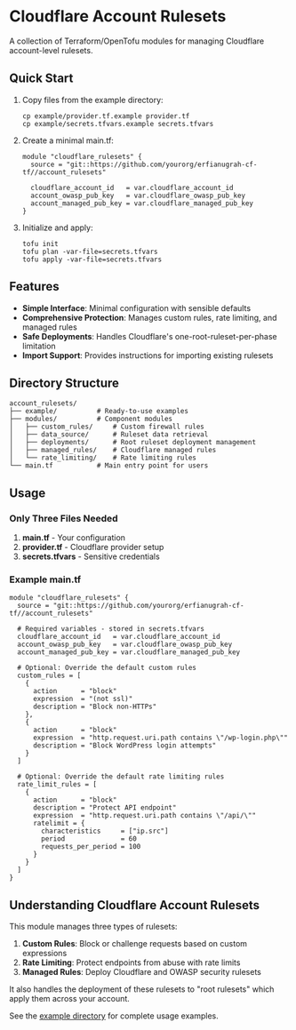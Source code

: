# Cloudflare Account Rulesets

A collection of Terraform/OpenTofu modules for managing Cloudflare account-level rulesets.

## Quick Start

1. Copy files from the example directory:
   ```
   cp example/provider.tf.example provider.tf
   cp example/secrets.tfvars.example secrets.tfvars
   ```

2. Create a minimal main.tf:
   ```hcl
   module "cloudflare_rulesets" {
     source = "git::https://github.com/yourorg/erfianugrah-cf-tf//account_rulesets"
     
     cloudflare_account_id   = var.cloudflare_account_id
     account_owasp_pub_key   = var.cloudflare_owasp_pub_key
     account_managed_pub_key = var.cloudflare_managed_pub_key
   }
   ```

3. Initialize and apply:
   ```
   tofu init
   tofu plan -var-file=secrets.tfvars
   tofu apply -var-file=secrets.tfvars
   ```

## Features

- **Simple Interface**: Minimal configuration with sensible defaults
- **Comprehensive Protection**: Manages custom rules, rate limiting, and managed rules
- **Safe Deployments**: Handles Cloudflare's one-root-ruleset-per-phase limitation
- **Import Support**: Provides instructions for importing existing rulesets

## Directory Structure

```
account_rulesets/
├── example/          # Ready-to-use examples
├── modules/          # Component modules
│   ├── custom_rules/     # Custom firewall rules
│   ├── data_source/      # Ruleset data retrieval
│   ├── deployments/      # Root ruleset deployment management
│   ├── managed_rules/    # Cloudflare managed rules
│   └── rate_limiting/    # Rate limiting rules
└── main.tf           # Main entry point for users
```

## Usage

### Only Three Files Needed

1. **main.tf** - Your configuration
2. **provider.tf** - Cloudflare provider setup
3. **secrets.tfvars** - Sensitive credentials

### Example main.tf

```hcl
module "cloudflare_rulesets" {
  source = "git::https://github.com/yourorg/erfianugrah-cf-tf//account_rulesets"
  
  # Required variables - stored in secrets.tfvars
  cloudflare_account_id   = var.cloudflare_account_id
  account_owasp_pub_key   = var.cloudflare_owasp_pub_key
  account_managed_pub_key = var.cloudflare_managed_pub_key
  
  # Optional: Override the default custom rules
  custom_rules = [
    {
      action      = "block"
      expression  = "(not ssl)"
      description = "Block non-HTTPs"
    },
    {
      action      = "block"
      expression  = "http.request.uri.path contains \"/wp-login.php\""
      description = "Block WordPress login attempts"
    }
  ]
  
  # Optional: Override the default rate limiting rules
  rate_limit_rules = [
    {
      action      = "block"
      description = "Protect API endpoint"
      expression  = "http.request.uri.path contains \"/api/\""
      ratelimit = {
        characteristics     = ["ip.src"]
        period              = 60
        requests_per_period = 100
      }
    }
  ]
}
```

## Understanding Cloudflare Account Rulesets

This module manages three types of rulesets:

1. **Custom Rules**: Block or challenge requests based on custom expressions
2. **Rate Limiting**: Protect endpoints from abuse with rate limits
3. **Managed Rules**: Deploy Cloudflare and OWASP security rulesets

It also handles the deployment of these rulesets to "root rulesets" which apply them across your account.

See the [example directory](example/) for complete usage examples.